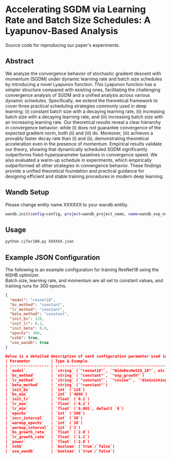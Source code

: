 # Accelerating SGDM via Learning Rate and Batch Size Schedules: A Lyapunov-Based Analysis
Source code for reproducing our paper's experiments.

## Abstract
We analyze the convergence behavior of stochastic gradient descent with momentum (SGDM) under dynamic learning rate and batch size schedules by introducing a novel Lyapunov function. This Lyapunov function has a simpler structure compared with existing ones, facilitating the challenging convergence analysis of SGDM and a unified analysis across various dynamic schedules. Specifically, we extend the theoretical framework to cover three practical scheduling strategies commonly used in deep learning: (i) constant batch size with a decaying learning rate, (ii) increasing batch size with a decaying learning rate, and (iii) increasing batch size with an increasing learning rate. Our theoretical results reveal a clear hierarchy in convergence behavior: while (i) does not guarantee convergence of the expected gradient norm, both (ii) and (iii) do. Moreover, (iii) achieves a provably faster decay rate than (i) and (ii), demonstrating theoretical acceleration even in the presence of momentum. Empirical results validate our theory, showing that dynamically scheduled SGDM significantly outperforms fixed-hyperparameter baselines in convergence speed. We also evaluated a warm-up schedule in experiments, which empirically outperformed all other strategies in convergence behavior. These findings provide a unified theoretical foundation and practical guidance for designing efficient and stable training procedures in modern deep learning.

## Wandb Setup
Please change entity name XXXXXX to your wandb entitiy.
```bash
wandb.init(config=config, project=wandb_project_name, name=wandb_exp_name, entity="XXXXXX")
```

## Usage
```bash
python cifar100.py XXXXXX.json
```

## Example JSON Configuration

The following is an example configuration for training ResNet18 using the NSHB optimizer.  
Batch size, learning rate, and momentum are all set to constant values, and training runs for 300 epochs.

```json
{
  "model": "resnet18",
  "bs_method": "constant",
  "lr_method": "constant",
  "beta_method": "constant",
  "init_bs": 128,
  "init_lr": 0.1,
  "init_beta": 0.9,
  "epochs": 300,
  "nshb": true,
  "use_wandb": true
}

Below is a detailed description of each configuration parameter used in the JSON example:
| Parameter         | Type & Example                                                                                                                        | Description                                                                                                                        |
| :---------------- | :------------------------------------------------------------------------------------------------------------------------------------ | :--------------------------------------------------------------------------------------------------------------------------------- |
| `model`           | `string` (`"resnet18"`, `"WideResNet28_10"`, etc.)                                                                                    | Specifies the model architecture                                                                                                   |
| `bs_method`       | `string` (`"constant"`, `"exp_growth"`)                                                                                               | Method for adjusting the batch size                                                                                                |
| `lr_method`       | `string` (`"constant"`, `"cosine"`, `"diminishing"`,<br>`"linear"`, `"poly"`, `"exp_growth"`,<br>`"warmup_const"`, `"warmup_cosine"`) | Method for adjusting the learning rate                                                                                             |
| `beta_method`     | `string` (`"constant"`)                                                                                                               | Method for adjusting the momentum parameter (β). *Only constant is used in this study*                                             |
| `init_bs`         | `int` (`128`)                                                                                                                         | Initial batch size                                                                                                                 |
| `bs_max`          | `int` (`4096`)                                                                                                                        | Maximum batch size when increasing batch size. Used when `bs_method="exp_growth"`                                                  |
| `init_lr`         | `float` (`0.1`)                                                                                                                       | Initial learning rate                                                                                                              |
| `lr_max`          | `float` (`0.2`)                                                                                                                       | Maximum learning rate when increasing learning rate. Used when `lr_method="exp_growth"`,<br>`"warmup_const"`, or `"warmup_cosine"` |
| `lr_min`          | `float` (`0.001`, default `0`)                                                                                                        | Minimum learning rate for cosine annealing. Used when `lr_method="cosine"` or `"warmup_cosine"`                                    |
| `epochs`          | `int` (`300`)                                                                                                                         | Total number of training epochs                                                                                                    |
| `incr_interval`   | `int` (`30`)                                                                                                                          | Interval (in epochs) for increasing batch size or learning rate. Used when `bs_method="exp_growth"`                                |
| `warmup_epochs`   | `int` (`30`)                                                                                                                          | Number of warmup epochs. Used when `lr_method="warmup_const"` or `"warmup_cosine"`                                                 |
| `warmup_interval` | `int` (`3`)                                                                                                                           | Interval (in epochs) for learning rate increase during warmup. Used when `lr_method="warmup_const"` or `"warmup_cosine"`           |
| `bs_growth_rate`  | `float` (`2.0`)                                                                                                                       | Batch size growth factor. Used when `bs_method="exp_growth"`                                                                       |
| `lr_growth_rate`  | `float` (`1.2`)                                                                                                                       | Learning rate growth factor. Used when `lr_method="exp_growth"`, `"warmup_const"`, or `"warmup_cosine"`                            |
| `power`           | `float` (`2.0`)                                                                                                                       | Polynomial decay power. Used when `lr_method="poly"`                                                                               |
| `nshb`            | `boolean` (`true`/`false`)                                                                                                            | Momentum update rule selector.<br>`false`: SHB<br>`true`: NSHB                                                                     |
| `use_wandb`       | `boolean` (`true`/`false`)                                                                                                            | Enables logging to Weights & Biases (wandb)                                                                                        |
